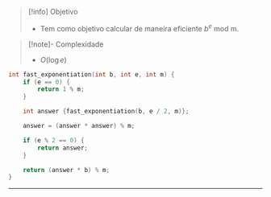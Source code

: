 > [!info] Objetivo
> - Tem como objetivo calcular de maneira eficiente $b^e \text{ mod m}$.

> [!note]- Complexidade
> - $O(\log e)$

```cpp
int fast_exponentiation(int b, int e, int m) {
    if (e == 0) {
        return 1 % m; 
    }

    int answer {fast_exponentiation(b, e / 2, m)};

    answer = (answer * answer) % m;

    if (e % 2 == 0) {
        return answer;
    }

    return (answer * b) % m;
}
```

---